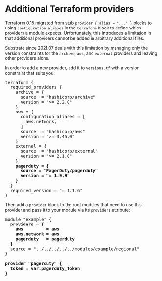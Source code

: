 # Additional Terraform providers

Terraform 0.15 migrated from stub `provider { alias = "..." }` blocks to using `configuration_aliases` in the `terraform` block to define which providers a module expects. Unfortunately, this introduces a limitation in that additional providers cannot be added in arbitrary additional files.

Substrate since 2021.07 deals with this limitation by managing only the version constraints for the `archive`, `aws`, and `external` providers and leaving other providers alone.

In order to add a new provider, add it to `versions.tf` with a version constraint that suits you:

<pre>terraform {
  required_providers {
    archive = {
      source  = "hashicorp/archive"
      version = ">= 2.2.0"
    }
    aws = {
      configuration_aliases = [
        aws.network,
      ]
      source  = "hashicorp/aws"
      version = ">= 3.45.0"
    }
    external = {
      source  = "hashicorp/external"
      version = ">= 2.1.0"
    }
    <strong>pagerduty = {
      source = "PagerDuty/pagerduty"
      version = "= 1.9.9"
    }</strong>
  }
  required_version = "= 1.1.6"
}</pre>

Then add a `provider` block to the root modules that need to use this provider and pass it to your module via its `providers` attribute:

<pre>module "example" {
  <strong>providers = {
    aws         = aws
    aws.network = aws
    pagerduty   = pagerduty
  }</strong>
  source = "../../../../../modules/example/regional"
}

<strong>provider "pagerduty" {
  token = var.pagerduty_token
}</strong></pre>
